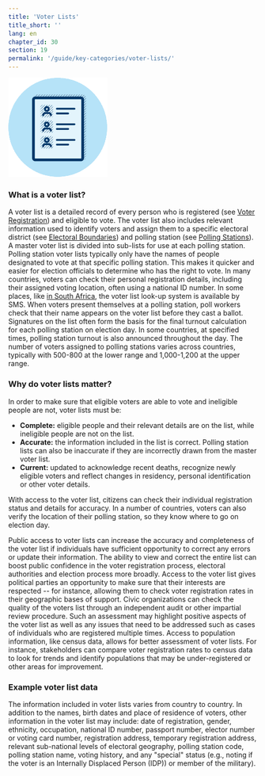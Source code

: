 ```yaml
---
title: 'Voter Lists'
title_short: ''
lang: en
chapter_id: 30
section: 19
permalink: '/guide/key-categories/voter-lists/'
---
```


![Voter Lists](/assets/images/inventory/categories/voter-lists.png)

### What is a voter list?

A voter list is a detailed record of every person who is registered (see [Voter Registration](/en/guide/key-categories/voter-registration/)) and eligible to vote. The voter list also includes relevant information used to identify voters and assign them to a specific electoral district (see [Electoral Boundaries](/en/guide/key-categories/electoral-boundaries/)) and polling station (see [Polling Stations](/en/guide/key-categories/polling-stations/)). A master voter list is divided into sub-lists for use at each polling station. Polling station voter lists typically only have the names of people designated to vote at that specific polling station. This makes it quicker and easier for election officials to determine who has the right to vote. In many countries, voters can check their personal registration details, including their assigned voting location, often using a national ID number. In some places, like [in South Africa](https://www.elections.org.za/content/For-voters/My-voter-registration-details/), the voter list look-up system is available by SMS. When voters present themselves at a polling station, poll workers check that their name appears on the voter list before they cast a ballot. Signatures on the list often form the basis for the final turnout calculation for each polling station on election day. In some countries, at specified times, polling station turnout is also announced throughout the day. The number of voters assigned to polling stations varies across countries, typically with 500-800 at the lower range and 1,000-1,200 at the upper range.

### Why do voter lists matter?

In order to make sure that eligible voters are able to vote and ineligible people are not, voter lists must be:

- **Complete:** eligible people and their relevant details are on the list, while ineligible people are not on the list.
- **Accurate:** the information included in the list is correct. Polling station lists can also be inaccurate if they are incorrectly drawn from the master voter list.
- **Current:** updated to acknowledge recent deaths, recognize newly eligible voters and reflect changes in residency, personal identification or other voter details.

With access to the voter list, citizens can check their individual registration status and details for accuracy. In a number of countries, voters can also verify the location of their polling station, so they know where to go on election day.

Public access to voter lists can increase the accuracy and completeness of the voter list if individuals have sufficient opportunity to correct any errors or update their information. The ability to view and correct the entire list can boost public confidence in the voter registration process, electoral authorities and election process more broadly. Access to the voter list gives political parties an opportunity to make sure that their interests are respected -- for instance, allowing them to check voter registration rates in their geographic bases of support. Civic organizations can check the quality of the voters list through an independent audit or other impartial review procedure. Such an assessment may highlight positive aspects of the voter list as well as any issues that need to be addressed such as cases of individuals who are registered multiple times. Access to population information, like census data, allows for better assessment of voter lists. For instance, stakeholders can compare voter registration rates to census data to look for trends and identify populations that may be under-registered or other areas for improvement.

### Example voter list data

The information included in voter lists varies from country to country. In addition to the names, birth dates and place of residence of voters, other information in the voter list may include: date of registration, gender, ethnicity, occupation, national ID number, passport number, elector number or voting card number, registration address, temporary registration address, relevant sub-national levels of electoral geography, polling station code, polling station name, voting history, and any "special" status (e.g., noting if the voter is an Internally Displaced Person (IDP)) or member of the military).
